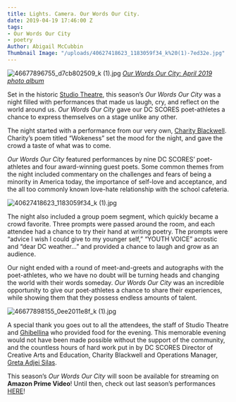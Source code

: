 ```yaml
---
title: Lights. Camera. Our Words Our City.
date: 2019-04-19 17:46:00 Z
tags:
- Our Words Our City
- poetry
Author: Abigail McCubbin
Thumbnail Image: "/uploads/40627418623_1183059f34_k%20(1)-7ed32e.jpg"
---
```


![46677896755_d7cb802509_k (1).jpg](/uploads/46677896755_d7cb802509_k%20(1).jpg)
[*Our Words Our City: April 2019 photo album*](https://www.flickr.com/photos/dcscorespictures/albums/72157690870349583/with/46677898155/)

Set in the historic [Studio Theatre](https://www.studiotheatre.org/), this season’s *Our Words Our City* was a night filled with performances that made us laugh, cry, and reflect on the world around us. *Our Words Our City* gave our DC SCORES poet-athletes a chance to express themselves on a stage unlike any other. 



The night started with a performance from our very own, [Charity Blackwell](https://www.dcscores.org/about-us/leadership/charity-blackwell). Charity’s poem titled “Wokeness” set the mood for the night, and gave the crowd a taste of what was to come. 

*Our Words Our City* featured performances by nine  DC SCORES’ poet-athletes and four award-winning guest poets. Some common themes from the night included commentary on the challenges and fears of being a minority in America today, the importance of self-love and acceptance, and the all too commonly known love-hate relationship with the school cafeteria.

![40627418623_1183059f34_k (1).jpg](/uploads/40627418623_1183059f34_k%20(1).jpg)

The night also included a group poem segment, which quickly became a crowd favorite. Three prompts were passed around the room, and each attendee had a chance to try their hand at writing poetry. The prompts were “advice I wish I could give to my younger self,” “YOUTH VOICE” acrostic and “dear DC weather…” and provided a chance to laugh and grow as an audience.
 
Our night ended with a round of meet-and-greets and autographs with the poet-athletes, who we have no doubt will be turning heads and changing the world with their words someday. *Our Words Our City* was an incredible opportunity to give our poet-athletes a chance to share their experiences, while showing them that they possess endless amounts of talent.

![46677898155_0ee2011e8f_k (1).jpg](/uploads/46677898155_0ee2011e8f_k%20(1).jpg)

A special thank you goes out to all the attendees, the staff of Studio Theatre and [Ghibellina](http://www.ghibellina.com/) who provided food for the evening. This memorable evening would not have been made possible without the support of the community, and the countless hours of hard work put in by DC SCORES Director of Creative Arts and Education, Charity Blackwell and  Operations Manager, [Greta Adjei Silas](https://www.dcscores.org/about-us/leadership/greta-poku-adjei).

This season’s *Our Words Our City* will soon be available for streaming on **Amazon Prime Video**! Until then, check out last season’s performances [HERE](https://smile.amazon.com/Our-Words-City-Jermoni-Benson/dp/B07MWZ3HM1)!